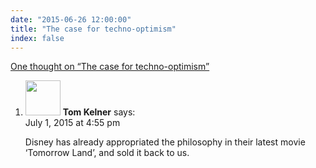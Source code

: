 ```yaml
---
date: "2015-06-26 12:00:00"
title: "The case for techno-optimism"
index: false
---
```


[One thought on &ldquo;The case for techno-optimism&rdquo;](/lemire/blog/2015/06-26-the-case-for-techno-optimism)

<ol class="comment-list">
<li id="comment-171410" class="comment even thread-even depth-1">
<div class="comment-author vcard">
<img alt src="https://secure.gravatar.com/avatar/232b78931ad487f7d87ff9f83848b48f?s=56&#038;d=mm&#038;r=g" srcset="https://secure.gravatar.com/avatar/232b78931ad487f7d87ff9f83848b48f?s=112&#038;d=mm&#038;r=g 2x" class="avatar avatar-56 photo" height="56" width="56" decoding="async" /> <b class="fn">Tom Kelner</b> <span class="says">says:</span> </div>
<div class="comment-metadata"><time datetime="2015-07-01T16:55:47+00:00">July 1, 2015 at 4:55 pm</time></a> </div>
<div class="comment-content">
<p>Disney has already appropriated the philosophy in their latest movie &lsquo;Tomorrow Land&rsquo;, and sold it back to us.</p>
</div>
</li>
</ol>
